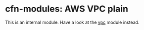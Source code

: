 # cfn-modules: AWS VPC plain

This is an internal module. Have a look at the [vpc](https://www.npmjs.com/package/@cfn-modules/vpc) module instead.
